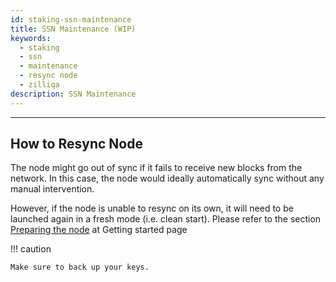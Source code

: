 ```yaml
---
id: staking-ssn-maintenance
title: SSN Maintenance (WIP)
keywords:
  - staking
  - ssn
  - maintenance
  - resync node
  - zilliqa
description: SSN Maintenance
---
```


---

## How to Resync Node

The node might go out of sync if it fails to receive new blocks from the
network. In this case, the node would ideally automatically sync without any
manual intervention.

However, if the node is unable to resync on its own, it will need to be launched
again in a fresh mode (i.e. clean start). Please refer to the section
[Preparing the node](staking-ssn-setup#preparing-the-node) at Getting started
page

!!! caution

    Make sure to back up your keys.
